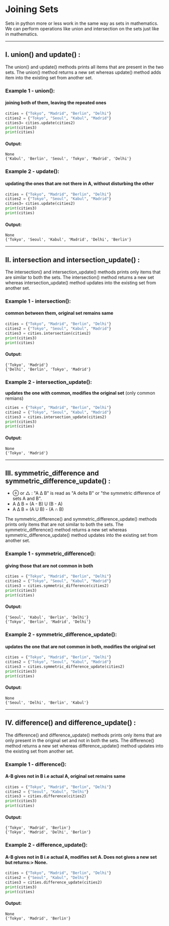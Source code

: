 # Joining Sets
Sets in python more or less work in the same way as sets in mathematics. We can perform operations like union and intersection on the sets just like in mathematics.

---
## I. union() and update() :
The union() and update() methods prints all items that are present in the two sets. The union() method returns a new set whereas update() method adds item into the existing set from another set.

### Example 1 - union(): 
#### joining both of them, leaving the repeated ones
```python
cities = {"Tokyo", "Madrid", "Berlin", "Delhi"}
cities2 = {"Tokyo", "Seoul", "Kabul", "Madrid"}
cities3= cities.update(cities2)
print(cities3)
print(cities)
```
#### Output:
```
None
{'Kabul', 'Berlin', 'Seoul', 'Tokyo', 'Madrid', 'Delhi'}
 ```

### Example 2 - update():
#### updating the ones that are not there in A, without disturbing the other 
```python
cities = {"Tokyo", "Madrid", "Berlin", "Delhi"}
cities2 = {"Tokyo", "Seoul", "Kabul", "Madrid"}
cities3= cities.update(cities2)
print(cities3)
print(cities)
```
#### Output:
```
None
{'Tokyo', 'Seoul', 'Kabul', 'Madrid', 'Delhi', 'Berlin'}
```
---

## II. intersection and intersection_update() :
The intersection() and intersection_update() methods prints only items that are similar to both the sets. The intersection() method returns a new set whereas intersection_update() method updates into the existing set from another set.

### Example 1 - intersection(): 
#### common between them, original set remains same 
```python
cities = {"Tokyo", "Madrid", "Berlin", "Delhi"}
cities2 = {"Tokyo", "Seoul", "Kabul", "Madrid"}
cities3 = cities.intersection(cities2)
print(cities3)
print(cities)
``` 
#### Output:
```
{'Tokyo', 'Madrid'}
{'Delhi', 'Berlin', 'Tokyo', 'Madrid'}
 ```

### Example 2 - intersection_update(): 
****updates the one with common, modifies the original set**** (only common remians) 
```python
cities = {"Tokyo", "Madrid", "Berlin", "Delhi"}
cities2 = {"Tokyo", "Seoul", "Kabul", "Madrid"}
cities3 = cities.intersection_update(cities2)
print(cities3)
print(cities)
```
#### Output:
```
None
{'Tokyo', 'Madrid'}
```
---

## III. symmetric_difference and symmetric_difference_update() :
- ⊕ or △ : "A Δ B" is read as "A delta B" or "the symmetric difference of sets A and B".
- A Δ B = (A - B) U (B - A)
- A Δ B = (A U B) - (A ∩ B)

The symmetric_difference() and symmetric_difference_update() methods prints only items that are not similar to both the sets. The symmetric_difference() method returns a new set whereas symmetric_difference_update() method updates into the existing set from another set.

### Example 1 - symmetric_difference(): 
#### giving those that are not common in both 
```python
cities = {"Tokyo", "Madrid", "Berlin", "Delhi"}
cities2 = {"Tokyo", "Seoul", "Kabul", "Madrid"}
cities3 = cities.symmetric_difference(cities2)
print(cities3)
print(cities)
```
#### Output:
```
{'Seoul', 'Kabul', 'Berlin', 'Delhi'}
{'Tokyo', 'Berlin', 'Madrid', 'Delhi'}
 ```

### Example 2 - symmetric_difference_update(): 
#### updates the one that are not common in both, modifies the original set    
```python
cities = {"Tokyo", "Madrid", "Berlin", "Delhi"}
cities2 = {"Tokyo", "Seoul", "Kabul", "Madrid"}
cities3 = cities.symmetric_difference_update(cities2)
print(cities3)
print(cities)
```
#### Output:
```
None
{'Seoul', 'Delhi', 'Berlin', 'Kabul'}
 ```
---

## IV. difference() and difference_update() :
The difference() and difference_update() methods prints only items that are only present in the original set and not in both the sets. The difference() method returns a new set whereas difference_update() method updates into the existing set from another set.

### Example 1 - difference(): 
#### A-B gives not in B i.e actual A, original set remains same 
```python
cities = {"Tokyo", "Madrid", "Berlin", "Delhi"}
cities2 = {"Seoul", "Kabul", "Delhi"}
cities3 = cities.difference(cities2)
print(cities3)
print(cities)
```
#### Output:
```
{'Tokyo', 'Madrid', 'Berlin'}
{'Tokyo', 'Madrid', 'Delhi', 'Berlin'}
 ```

### Example 2 - difference_update(): 
#### A-B gives not in B i.e actual A, modifies set A. Does not gives a new set but returns:> None.
```python
cities = {"Tokyo", "Madrid", "Berlin", "Delhi"}
cities2 = {"Seoul", "Kabul", "Delhi"}
cities3 = cities.difference_update(cities2)
print(cities3)
print(cities)
```
#### Output:
```
None
{'Tokyo', 'Madrid', 'Berlin'}
```
